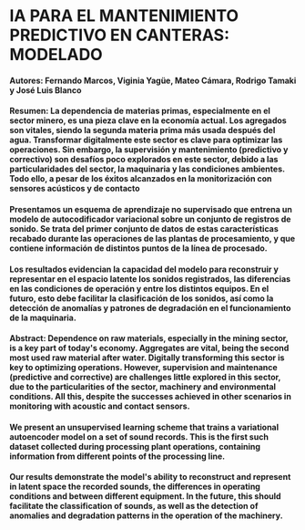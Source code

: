 # IA PARA EL MANTENIMIENTO PREDICTIVO EN CANTERAS: MODELADO

#### Autores: Fernando Marcos, Viginia Yagüe, Mateo Cámara, Rodrigo Tamaki y José Luis Blanco

#### Resumen: La dependencia de materias primas, especialmente en el sector minero, es una pieza clave en la economía actual. Los agregados son vitales, siendo la segunda materia prima más usada después del agua. Transformar digitalmente este sector es clave para optimizar las operaciones. Sin embargo, la supervisión y mantenimiento (predictivo y correctivo) son desafíos poco explorados en este sector, debido a las particularidades del sector, la maquinaria y las condiciones ambientes. Todo ello, a pesar de los éxitos alcanzados en la monitorización con sensores acústicos y de contacto

#### Presentamos un esquema de aprendizaje no supervisado que entrena un modelo de autocodificador variacional sobre un conjunto de registros de sonido. Se trata del primer conjunto de datos de estas características recabado durante las operaciones de las plantas de procesamiento, y que contiene información de distintos puntos de la línea de procesado.

#### Los resultados evidencian la capacidad del modelo para reconstruir y representar en el espacio latente los sonidos registrados, las diferencias en las condiciones de operación y entre los distintos equipos. En el futuro, esto debe facilitar la clasificación de los sonidos, así como la detección de anomalías y patrones de degradación en el funcionamiento de la maquinaria.

#### Abstract: Dependence on raw materials, especially in the mining sector, is a key part of today's economy. Aggregates are vital, being the second most used raw material after water. Digitally transforming this sector is key to optimizing operations. However, supervision and maintenance (predictive and corrective) are challenges little explored in this sector, due to the particularities of the sector, machinery and environmental conditions. All this, despite the successes achieved in other scenarios in monitoring with acoustic and contact sensors.

#### We present an unsupervised learning scheme that trains a variational autoencoder model on a set of sound records. This is the first such dataset collected during processing plant operations, containing information from different points of the processing line. 

####  Our results demonstrate the model's ability to reconstruct and represent in latent space the recorded sounds, the differences in operating conditions and between different equipment. In the future, this should facilitate the classification of sounds, as well as the detection of anomalies and degradation patterns in the operation of the machinery.
